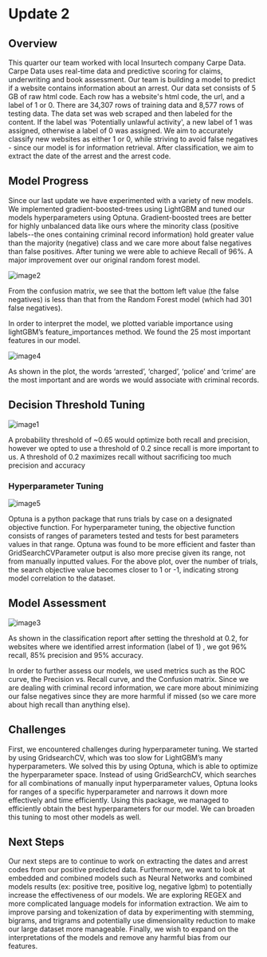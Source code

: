 # Update 2

## Overview

This quarter our team worked with local Insurtech company Carpe Data. Carpe Data uses real-time data and predictive scoring for claims, underwriting and book assessment. Our team is building a model to predict if a website contains information about an arrest. Our data set consists of 5 GB of raw html code. Each row has a website's html code, the url, and a label of 1 or 0. There are 34,307 rows of training data and 8,577 rows of testing data. The data set was web scraped and then labeled for the content. If the label was 'Potentially unlawful activity', a new label of 1 was assigned, otherwise a label of 0 was assigned. We aim to accurately classify new websites as either 1 or 0, while striving to avoid false negatives - since our model is for information retrieval. After classification, we aim to extract the date of the arrest and the arrest code. 

## Model Progress

Since our last update we have experimented with a variety of new models. We implemented gradient-boosted-trees using LightGBM and tuned our models hyperparameters using Optuna. Gradient-boosted trees are better for highly unbalanced data like ours where the minority class (positive labels--the ones containing criminal record information) hold greater value than the majority (negative) class and we care more about false negatives than false positives. After tuning we were able to achieve Recall of 96%. A major improvement over our original random forest model.

![image2](https://user-images.githubusercontent.com/43657731/111241637-c7f3ff80-85ba-11eb-846f-d41156020231.png)

From the confusion matrix, we see that the bottom left value (the false negatives) is less than that from the Random Forest model (which had 301 false negatives).  

In order to interpret the model, we plotted variable importance using lightGBM’s feature_importances method. We found the 25 most important features in our model.

![image4](https://user-images.githubusercontent.com/43657731/111241691-dd692980-85ba-11eb-868d-e0ddcf0c3df6.png)

As shown in the plot, the words ‘arrested’, ‘charged’, ‘police’ and ‘crime’ are the most important and are words we would associate with criminal records. 

## Decision Threshold Tuning

![image1](https://user-images.githubusercontent.com/43657731/111241726-f1149000-85ba-11eb-97b9-c71dc8172a1c.png)

A probability threshold of ~0.65 would optimize both recall and precision, however we opted to use a threshold of 0.2 since recall is more important to us. A threshold of 0.2 maximizes recall without sacrificing too much precision and accuracy

### Hyperparameter Tuning

![image5](https://user-images.githubusercontent.com/43657731/111241943-641e0680-85bb-11eb-87f2-84083acd8e8d.png)

Optuna is a python package that runs trials by case on a designated objective function. For hyperparameter tuning, the objective function consists of ranges of parameters tested and tests for best parameters values in that range. Optuna was found to be more efficient and faster than GridSearchCVParameter output is also more precise given its range, not from manually inputted values. For the above plot, over the number of trials, the search objective value becomes closer to 1 or -1,  indicating strong model correlation to the dataset.

## Model Assessment

![image3](https://user-images.githubusercontent.com/43657731/111242010-831c9880-85bb-11eb-932c-cd545e251070.png)

As shown in the classification report after setting the threshold at 0.2, for websites where we identified arrest information (label of 1) , we got 96% recall, 85% precision and 95% accuracy.

In order to further assess our models, we used metrics such as the ROC curve, the Precision vs. Recall curve, and the Confusion matrix. Since we are dealing with criminal record information, we care more about minimizing our false negatives since they are more harmful if missed (so we care more about high recall than anything else).

## Challenges 

First, we encountered challenges during hyperparameter tuning. We started by using GridsearchCV, which was too slow for LightGBM’s many hyperparameters. We solved this by using Optuna, which is able to optimize the hyperparameter space. Instead of using GridSearchCV, which searches for all combinations of manually input hyperparameter values, Optuna looks for ranges of a specific hyperparameter and narrows it down more effectively and time efficiently. Using this package, we managed to efficiently obtain the best hyperparameters for our model. We can broaden this tuning to most other models as well.

## Next Steps

Our next steps are to continue to work on extracting the dates and arrest codes from our positive predicted data. Furthermore, we want to look at embedded and combined models such as Neural Networks  and combined models results (ex: positive tree, positive log, negative lgbm) to potentially increase the effectiveness of our models. We are exploring REGEX and more complicated language models for information extraction. We aim to improve parsing and tokenization of data by experimenting with stemming, bigrams, and trigrams and potentially use  dimensionality reduction to make our large dataset more manageable. Finally, we wish to expand on the  interpretations of the models and remove any harmful bias from our features. 



